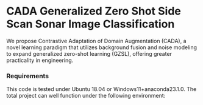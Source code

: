 # CADA Generalized Zero Shot Side Scan Sonar Image Classification
We propose Contrastive Adaptation of Domain Augmentation (CADA), a novel learning paradigm that utilizes background fusion and noise modeling to expand generalized zero-shot learning (GZSL), offering greater practicality in engineering.

### Requirements
This code is tested under Ubuntu 18.04 or Windows11+anaconda23.1.0. The total project can well function under the following environment:

